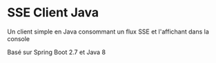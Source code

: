 # SSE Client Java
Un client simple en Java consommant un flux SSE et l'affichant dans la console

Basé sur Spring Boot 2.7 et Java 8
